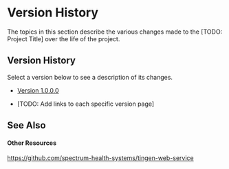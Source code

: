 # Version History

The topics in this section describe the various changes made to the [TODO: Project Title] over the life of the project.


## Version History

Select a version below to see a description of its changes.
<ul><li><p><a href="18f41eb4-5ae1-4b25-9b50-798d19fa8f97">Version 1.0.0.0</a></p></li><li><p>[TODO: Add links to each specific version page]</p></li></ul>



## See Also


#### Other Resources
<a href="82a31265-4fa5-4761-b2aa-a7ff62431767">https://github.com/spectrum-health-systems/tingen-web-service</a>  
